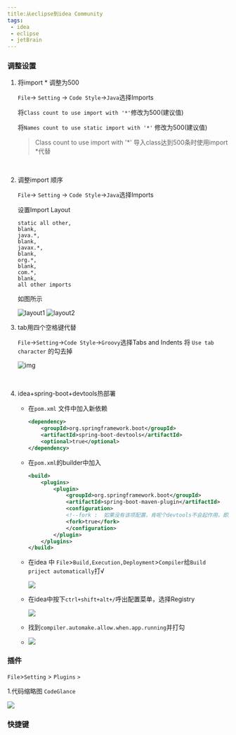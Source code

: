 ```yaml
---
title:从eclipse到idea Community
tags: 	
 - idea
 - eclipse
 - jetBrain
---
```


### 调整设置

1. 将import * 调整为500

   `File`-> `Setting` -> `Code Style`->`Java`选择Imports 

   将`Class count to use import with '*'`修改为500(建议值)

   将`Names count to use static import with '*'` 修改为500(建议值)

   > Class count to use import with '*' 导入class达到500条时使用import \*代替

   ​

2. 调整import 顺序

   `File`-> `Setting` -> `Code Style`->`Java`选择Imports

   设置Import Layout

   ```
   static all other, 
   blank, 
   java.*, 
   blank, 
   javax.*, 
   blank, 
   org.*, 
   blank, 
   com.*, 
   blank, 
   all other imports
   ```

   如图所示

   ![layout1](http://om8bq99t5.bkt.clouddn.com/17-5-12/4131747-file_1494587266082_920d.png)
   ![layout2](http://om8bq99t5.bkt.clouddn.com/17-5-12/78262524-file_1494587507430_6d4d.png)

3. tab用四个空格键代替

   `File`->`Setting`->`Code Style`->`Groovy`选择Tabs and Indents 将 `Use tab character` 的勾去掉

   ![img](http://om8bq99t5.bkt.clouddn.com/17-5-12/87029098-file_1494586782026_6f78.png)

   ​

4. idea+spring-boot+devtools热部署

   - 在`pom.xml` 文件中加入新依赖 

     ```xml
     <dependency>  
         <groupId>org.springframework.boot</groupId>  
         <artifactId>spring-boot-devtools</artifactId>  
         <optional>true</optional>  
     </dependency>  
     ```

   - 在`pom.xml`的builder中加入

     ```xml
     <build>  
         <plugins>  
             <plugin>  
                 <groupId>org.springframework.boot</groupId>  
                 <artifactId>spring-boot-maven-plugin</artifactId>  
                 <configuration>  
                 <!--fork :  如果没有该项配置，肯呢个devtools不会起作用，即应用不会restart -->  
                 <fork>true</fork>  
                 </configuration>  
             </plugin>  
         </plugins>  
     </build>  
     ```

   - 在idea 中 `File`>`Build,Execution,Deployment`>`Compiler`给`Build priject automatically`打√

     ![](http://om8bq99t5.bkt.clouddn.com/17-5-13/52539784-file_1494665551221_dedd.png)

   - 在idea中按下`ctrl+shift+alt+/`呼出配置菜单，选择Registry

     ![](http://om8bq99t5.bkt.clouddn.com/17-5-13/50475758-file_1494665660680_a0fb.png)

   - 找到`compiler.automake.allow.when.app.running`并打勾

   - ![](http://om8bq99t5.bkt.clouddn.com/17-5-13/3861166-file_1494665712905_11897.png)




### 插件

`File`>`Setting` > `Plugins` `> `

1.代码缩略图 `CodeGlance`

![](http://om8bq99t5.bkt.clouddn.com/17-5-13/9955948-file_1494666008157_bc50.png)

### 快捷键








